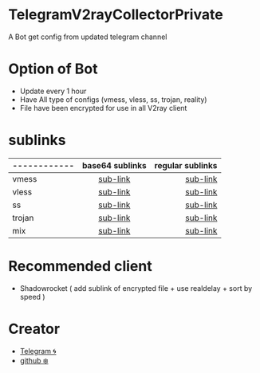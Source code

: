 # TelegramV2rayCollectorPrivate

A Bot get config from updated telegram channel

# Option of Bot
* Update every 1 hour
* Have All type of configs (vmess, vless, ss, trojan, reality)
* File have been encrypted for use in all V2ray client

# sublinks
| ------------ | base64 sublinks | regular sublinks |
|:------------ |:--------------:| -------------:|
| vmess | <a href="https://raw.githubusercontent.com/Kwinshadow/TelegramV2rayCollector/main/sublinks/b64vmess.txt">sub-link</a> | <a href="https://raw.githubusercontent.com/Kwinshadow/TelegramV2rayCollector/main/sublinks/vmess.txt">sub-link</a> |
| vless | <a href="https://raw.githubusercontent.com/Kwinshadow/TelegramV2rayCollector/main/sublinks/b64vless.txt">sub-link</a> | <a href="https://raw.githubusercontent.com/Kwinshadow/TelegramV2rayCollector/main/sublinks/vless.txt">sub-link</a> |
| ss | <a href="https://raw.githubusercontent.com/Kwinshadow/TelegramV2rayCollector/main/sublinks/b64ss.txt">sub-link</a> | <a href="https://raw.githubusercontent.com/Kwinshadow/TelegramV2rayCollector/main/sublinks/ss.txt">sub-link</a> |
| trojan | <a href="https://raw.githubusercontent.com/Kwinshadow/TelegramV2rayCollector/main/sublinks/b64trojan.txt">sub-link</a> | <a href="https://raw.githubusercontent.com/Kwinshadow/TelegramV2rayCollector/main/sublinks/trojan.txt">sub-link</a> |
| mix | <a href="https://raw.githubusercontent.com/Kwinshadow/TelegramV2rayCollector/main/sublinks/b64mix.txt">sub-link</a> | <a href="https://raw.githubusercontent.com/Kwinshadow/TelegramV2rayCollector/main/sublinks/b64mix.txt">sub-link</a> |



# Recommended client
* Shadowrocket ( add sublink of encrypted file + use realdelay + sort by speed ) 

# Creator
* <a href="https://t.me/notrwinshadow">Telegram 🌀</a>
* <a href="https://github.com/Kwinshadow/">github ❄️</a>
